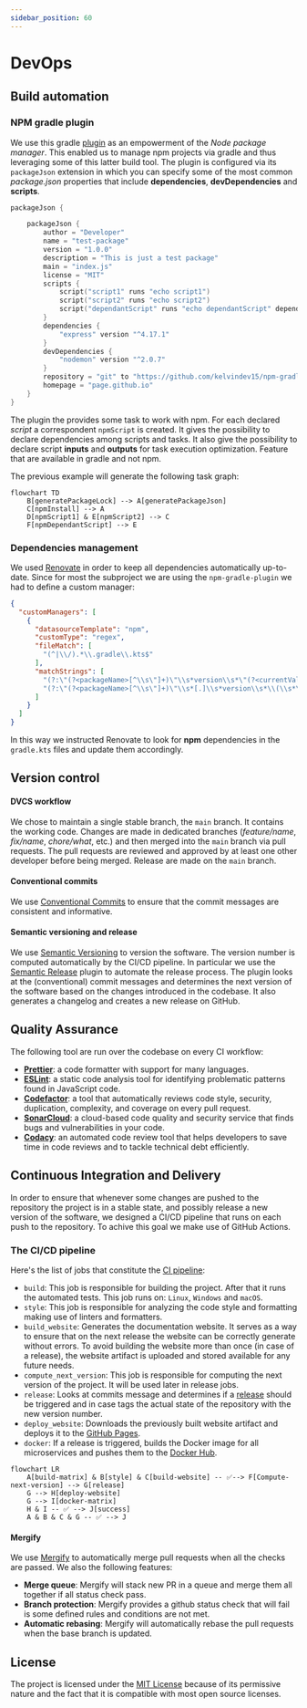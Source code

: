 ```yaml
---
sidebar_position: 60
---
```


# DevOps

## Build automation

### NPM gradle plugin

We use this gradle [plugin](https://github.com/kelvindev15/npm-gradle-plugin) as an empowerment of the *Node package
manager*.
This enabled us to manage npm projects via gradle and thus leveraging some of this latter build tool. The plugin is
configured
via its `packageJson` extension in which you can specify some of the most common *package.json* properties that include
**dependencies**, **devDependencies** and **scripts**.

<Summary title="Example of usage">

```kotlin
packageJson {

    packageJson {
        author = "Developer"
        name = "test-package"
        version = "1.0.0"
        description = "This is just a test package"
        main = "index.js"
        license = "MIT"
        scripts {
            script("script1" runs "echo script1")
            script("script2" runs "echo script2")
            script("dependantScript" runs "echo dependantScript" dependingOn listOf(npmScript("script2")))
        }
        dependencies {
            "express" version "^4.17.1"
        }
        devDependencies {
            "nodemon" version "^2.0.7"
        }
        repository = "git" to "https://github.com/kelvindev15/npm-gradle-plugin"
        homepage = "page.github.io"
    }
}
```

</Summary>


The plugin the provides some task to work with npm. For each declared *script* a correspondent `npmScript` is created.
It gives the possibility to declare dependencies among scripts and tasks. It also give the possibility to declare script
**inputs** and
**outputs** for task execution optimization. Feature that are available in gradle and not npm.

The previous example will generate the following task graph:

```mermaid
flowchart TD
    B[generatePackageLock] --> A[generatePackageJson]
    C[npmInstall] --> A
    D[npmScript1] & E[npmScript2] --> C
    F[npmDependantScript] --> E
```

### Dependencies management

We used [Renovate](https://docs.renovatebot.com/) in order to keep all dependencies automatically up-to-date.
Since for most the subproject we are using the `npm-gradle-plugin` we had to define a custom manager:

<Summary title="Renovate custom manager">

```json
{
  "customManagers": [
    {
      "datasourceTemplate": "npm",
      "customType": "regex",
      "fileMatch": [
        "(^|\\/).*\\.gradle\\.kts$"
      ],
      "matchStrings": [
        "(?:\"(?<packageName>[^\\s\"]+)\"\\s*version\\s*\"(?<currentValue>.+)\")",
        "(?:\"(?<packageName>[^\\s\"]+)\"\\s*[.]\\s*version\\s*\\(\\s*\"(?<currentValue>.+)\"\\s*\\))"
      ]
    }
  ]
}
```

</Summary>

In this way we instructed Renovate to look for **npm** dependencies in the `gradle.kts` files and update them
accordingly.

## Version control

#### DVCS workflow

We chose to maintain a single stable branch, the `main` branch. It contains the working code.
Changes are made in dedicated branches (*feature/name*, *fix/name*, *chore/what*, etc.) and then merged into the `main`
branch via pull requests. The pull requests are reviewed and approved by at least one other developer before being
merged.
Release are made on the `main` branch.

#### Conventional commits

We use [Conventional Commits](https://www.conventionalcommits.org/en/v1.0.0/) to ensure that the commit messages are
consistent and informative.

#### Semantic versioning and release

We use [Semantic Versioning](https://semver.org/) to version the software.
The version number is computed automatically by the CI/CD pipeline. In particular we use
the [Semantic Release](https://github.com/semantic-release/semantic-release) plugin to automate the release process. The
plugin looks at the (conventional) commit messages and determines the next version of the software based on the changes
introduced in the codebase.
It also generates a changelog and creates a new release on GitHub.

## Quality Assurance

The following tool are run over the codebase on every CI workflow:

* [**Prettier**](https://prettier.io/): a code formatter with support for many languages.
* [**ESLint**](https://eslint.org/): a static code analysis tool for identifying problematic patterns found in
  JavaScript code.
* [**Codefactor**](https://www.codefactor.io/): a tool that automatically reviews code style, security, duplication,
  complexity, and coverage on every pull request.
* [**SonarCloud**](https://www.sonarsource.com/products/sonarcloud/): a cloud-based code quality and security service
  that finds bugs and vulnerabilities in your code.
* [**Codacy**](https://www.codacy.com/): an automated code review tool that helps developers to save time in code
  reviews and to tackle technical debt efficiently.

## Continuous Integration and Delivery

In order to ensure that whenever some changes are pushed to the repository the project is in a stable state, and
possibly release a new version
of the software, we designed a CI/CD pipeline that runs on each push to the repository. To achive this goal we make use
of GitHub Actions.

### The CI/CD pipeline

Here's the list of jobs that constitute
the [CI pipeline](https://github.com/revue-org/revue/blob/main/.github/workflows/CI-CD.yml):

- `build`: This job is responsible for building the project. After that it runs the automated tests.
  This job runs on: `Linux`, `Windows` and `macOS`.
- `style`: This job is responsible for analyzing the code style and formatting making use of linters and formatters.
- `build_website`: Generates the documentation website. It serves as a way to ensure that on the next release the
  website can be correctly generate without errors. To avoid building the website more than once (in case of a release),
  the website artifact is uploaded and stored available for any future needs.
- `compute_next_version`: This job is responsible for computing the next version of the project. It will be used later
  in release jobs.
- `release`: Looks at commits message and determines if a [release](https://github.com/revue-org/revue/releases) should
  be triggered and in case tags the actual state of the repository with the new version number.
- `deploy_website`: Downloads the previously built website artifact and deploys it to
  the [GitHub Pages](https://revue-org.github.io/revue/).
- `docker`: If a release is triggered, builds the Docker image for all microservices and pushes them to
  the [Docker Hub](https://hub.docker.com/u/letsdothisshared).

```mermaid
flowchart LR
    A[build-matrix] & B[style] & C[build-website] -- ✅--> F[Compute-next-version] --> G[release]
    G --> H[deploy-website]
    G --> I[docker-matrix]
    H & I -- ✅ --> J[success]
    A & B & C & G -- ✅ --> J
```

#### Mergify

We use [Mergify](https://mergify.io/) to automatically merge pull requests when all the checks are passed.
We also the following features:

* **Merge queue**: Mergify will stack new PR in a queue and merge them all together if all status check pass.
* **Branch protection**: Mergify provides a github status check that will fail is some defined rules and conditions are
  not met.
* **Automatic rebasing**: Mergify will automatically rebase the pull requests when the base branch is updated.

## License

The project is licensed under the [MIT License](https://mit-license.org/) because of its permissive nature and the fact
that it is compatible with most open source licenses.
